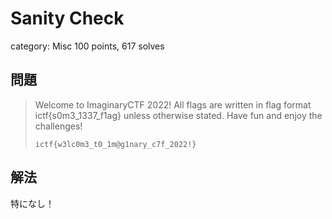 # Sanity Check
category: Misc
100 points, 617 solves

## 問題
> Welcome to ImaginaryCTF 2022! All flags are written in flag format ictf{s0m3_1337_f1ag} unless otherwise stated. Have fun and enjoy the challenges!  
>   
> `ictf{w3lc0m3_t0_1m@g1nary_c7f_2022!}`

## 解法
特になし！
